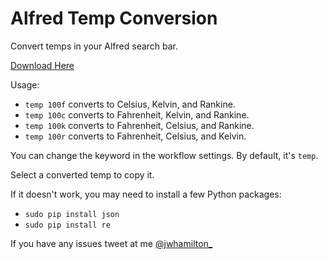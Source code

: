# Alfred Temp Conversion

Convert temps in your Alfred search bar.

[Download Here](https://github.com/jwhamilton99/alfred-temp-conversion/raw/master/Temp%20Conversion.alfredworkflow)

Usage: 

* `temp 100f` converts to Celsius, Kelvin, and Rankine.
* `temp 100c` converts to Fahrenheit, Kelvin, and Rankine.
* `temp 100k` converts to Fahrenheit, Celsius, and Rankine.
* `temp 100r` converts to Fahrenheit, Celsius, and Kelvin.

You can change the keyword in the workflow settings. By default, it's `temp`.

Select a converted temp to copy it.

If it doesn't work, you may need to install a few Python packages:

* `sudo pip install json`
* `sudo pip install re`

If you have any issues tweet at me [@jwhamilton_](https://twitter.com/jwhamilton_)